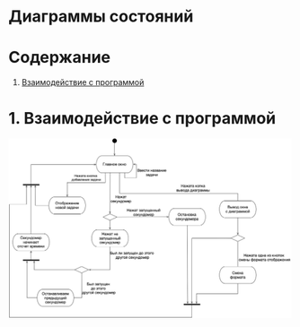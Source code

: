 # Диаграммы состояний

# Содержание
1. [Взаимодействие с программой](#1)  

<a name="1"/>

# 1. Взаимодействие с программой
![Партия игры](../../Images/State.png)

